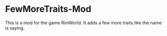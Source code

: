 # FewMoreTraits-Mod
This is a mod for the game RimWorld. It adds a few more traits like the name is saying.
